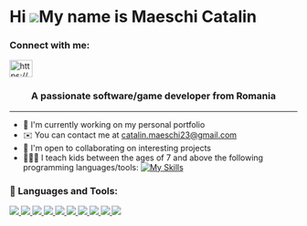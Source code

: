<div align="right">
</div>

Hi ![](https://user-images.githubusercontent.com/18350557/176309783-0785949b-9127-417c-8b55-ab5a4333674e.gif)My name is Maeschi Catalin 
=====================================================================================================================================


<h3 align="left">Connect with me:</h3>
<p align="left">
<a href="https://www.linkedin.com/in/catalin-maeschi-2307b2212/" target="blank"><img align="center" src="https://raw.githubusercontent.com/rahuldkjain/github-profile-readme-generator/master/src/images/icons/Social/linked-in-alt.svg" alt="https://www.linkedin.com/in/catalin-maeschi-2307b2212/" height="30" width="40" /></a>
</p>

<h3 align="center">A passionate software/game developer from Romania</h3>

-------------------
*   🚀  I'm currently working on my personal portfolio
*   ✉️  You can contact me at [catalin.maeschi23@gmail.com](mailto:catalin.maeschi23@gmail.com)
*   🤝  I'm open to collaborating on interesting projects  
*   👨🏻‍🏫  I teach kids between the ages of 7 and above the following programming languages/tools: [![My Skills](https://skillicons.dev/icons?i=unity,python,javascript)](https://skillicons.dev)

### 🔨 Languages and Tools:
  <a href="https://learn.microsoft.com/en-us/dotnet/csharp/">
    <img src="https://skillicons.dev/icons?i=cs" />
  </a>
   <a href="https://dotnet.microsoft.com/en-us/">
    <img src="https://skillicons.dev/icons?i=dotnet" />
  </a>
   <a href="https://unity.com/">
    <img src="https://skillicons.dev/icons?i=unity" />
  </a>
  <a href="https://developer.mozilla.org/en-US/docs/Web/HTML">
    <img src="https://skillicons.dev/icons?i=html" />
  </a>
  <a href="https://developer.mozilla.org/en-US/docs/Web/CSS">
    <img src="https://skillicons.dev/icons?i=css" />
  </a>
   <a href="https://developer.mozilla.org/en-US/docs/Web/JavaScript">
    <img src="https://skillicons.dev/icons?i=js" />
  </a>
   <a href="https://www.typescriptlang.org/">
    <img src="https://skillicons.dev/icons?i=ts" />
  </a>
  <a href="https://reactjs.org/">
    <img src="https://skillicons.dev/icons?i=react" />
  </a>
  <a href="https://nodejs.org/en/">
    <img src="https://skillicons.dev/icons?i=nodejs" />
  </a>
  <a href="https://git-scm.com/">
    <img src="https://skillicons.dev/icons?i=git" />
  </a>
